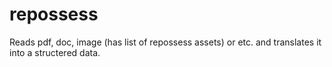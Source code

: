 # repossess
Reads pdf, doc, image (has list  of repossess assets) or etc. and translates it into a structered data.
